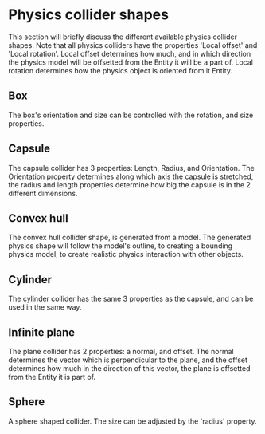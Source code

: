 # Physics collider shapes

<div class="doc-incomplete"/>

This section will briefly discuss the different available physics collider shapes. Note that all physics colliders have the properties 'Local offset' and 'Local rotation'. Local offset determines how much, and in which direction the physics model will be offsetted from the Entity it will be a part of. Local rotation determines how the physics object is oriented from it Entity.

## Box

The box's orientation and size can be controlled with the rotation, and size properties. 

## Capsule

The capsule collider has 3 properties: Length, Radius, and Orientation. The Orientation property determines along which axis the capsule is stretched, the radius and length properties determine how big the capsule is in the 2 different dimensions.

## Convex hull

The convex hull collider shape, is generated from a model. The generated physics shape will follow the model's outline, to creating a bounding physics model, to create realistic physics interaction with other objects.

## Cylinder

The cylinder collider has the same 3 properties as the capsule, and can be used in the same way.

## Infinite plane

The plane collider has 2 properties: a normal, and offset. The normal determines the vector which is perpendicular to the plane, and the offset determines how much in the direction of this vector, the plane is offsetted from the Entity it is part of.

## Sphere

A sphere shaped collider. The size can be adjusted by the 'radius' property.
